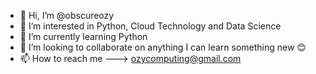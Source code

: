 - 👋 Hi, I’m @obscureozy
- 👀 I’m interested in Python, Cloud Technology and Data Science
- 🌱 I’m currently learning Python
- 💞️ I’m looking to collaborate on anything I can learn something new 😊
- 📫 How to reach me ---> ozycomputing@gmail.com

<!---
obscureozy/obscureozy is a ✨ special ✨ repository because its `README.md` (this file) appears on your GitHub profile.
You can click the Preview link to take a look at your changes.
--->
